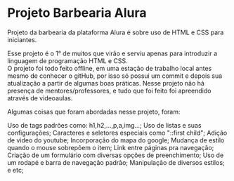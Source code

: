 # Projeto Barbearia Alura
Projeto da barbearia da plataforma Alura é sobre uso de HTML e CSS para iniciantes. 

Esse projeto é o 1° de muitos que virão e serviu apenas para introduzir a linguagem de programação HTML e CSS.  
O projeto foi todo feito offline, em uma estação de trabalho local antes mesmo de conhecer o gitHub, por isso só possui um commit e depois sua atualização a partir de algumas boas práticas.
Nesse projeto não há presença de mentores/professores, e tudo que foi feito foi apreendido através de videoaulas.

Algumas coisas que foram abordadas nesse projeto, foram:

Uso de tags padrões como: h1,h2,...,p,a,img...;
Uso de listas e suas configurações;
Caracteres e seletores especiais como "::first child";
Adição de video do youtube;
Incorporação do mapa do google;
Mudança de estilo quando o mouse sobrepõem o item; 
Link entre páginas pra navegação;
Criação de um formulário com diversas opções de preenchimento;
Uso de um rodapé e barra de navegação padrão;
Manipulação de diversos estilos;
e etc;


